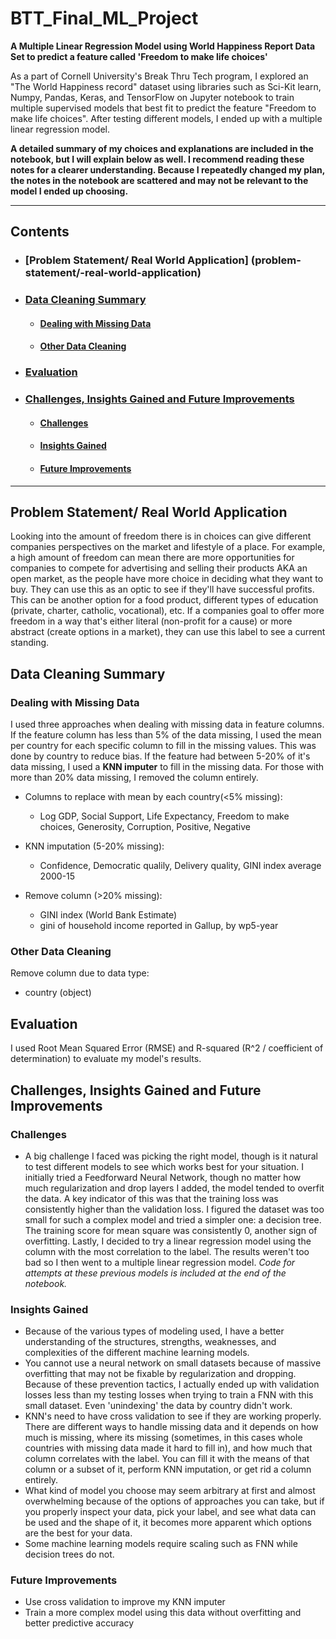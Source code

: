 # BTT_Final_ML_Project
**A Multiple Linear Regression Model using World Happiness Report Data Set to predict a feature called 'Freedom to make life choices'**

As a part of Cornell University's Break Thru Tech program, I explored an "The World Happiness record" dataset using libraries such as Sci-Kit learn, Numpy, Pandas, Keras, and TensorFlow on Jupyter notebook to train multiple supervised models that best fit to predict the feature "Freedom to make life choices". After testing different models, I ended up with a multiple linear regression model. 

**A detailed summary of my choices and explanations are included in the notebook, but I will explain below as well. I recommend reading these notes for a clearer understanding. Because I repeatedly changed my plan, the notes in the notebook are scattered and may not be relevant to the model I ended up choosing.** 

------
## Contents
- ### [Problem Statement/ Real World Application] (problem-statement/-real-world-application)
- ### [Data Cleaning Summary](data-cleaning-summary)
  - #### [Dealing with Missing Data](dealing-with-missing-data)
  - #### [Other Data Cleaning](other-data-cleaning)
- ### [Evaluation](evaluation)
- ### [Challenges, Insights Gained and Future Improvements](challenges,-insights-gained-and-future-improvements)
  - #### [Challenges](challenges)
  - #### [Insights Gained](insights-gained)
  - #### [Future Improvements](future-improvements)
-----
    

## Problem Statement/ Real World Application  
Looking into the amount of freedom there is in choices can give different companies perspectives on the market and lifestyle of a place. For example, a high amount of freedom can mean there are more opportunities for companies to compete for advertising and selling their products AKA an open market, as the people have more choice in deciding what they want to buy. They can use this as an optic to see if they'll have successful profits. This can be another option for a food product, different types of education (private, charter, catholic, vocational), etc. If a companies goal to offer more freedom in a way that's either literal (non-profit for a cause) or more abstract (create options in a market), they can use this label to see a current standing.

## Data Cleaning Summary
### Dealing with Missing Data 
I used three approaches when dealing with missing data in feature columns. If the feature column has less than 5% of the data missing, I used the mean per country for each specific column to fill in the missing values. This was done by country to reduce bias. If the feature had between 5-20% of it's data missing, I used a **KNN imputer** to fill in the missing data. For those with more than 20% data missing, I removed the column entirely.

- Columns to replace with mean by each country(<5% missing):
  - Log GDP, Social Support, Life Expectancy, Freedom to make choices, Generosity, Corruption, Positive, Negative

- KNN imputation (5-20% missing):
  - Confidence, Democratic qualily, Delivery quality, GINI index average 2000-15

- Remove column (>20% missing):
  - GINI index (World Bank Estimate)
  - gini of household income reported in Gallup, by wp5-year
 
### Other Data Cleaning
Remove column due to data type:
- country (object)

## Evaluation 
I used Root Mean Squared Error (RMSE) and R-squared (R^2 / coefficient of determination) to evaluate my model's results. 

## Challenges, Insights Gained and Future Improvements
### Challenges
- A big challenge I faced was picking the right model, though is it natural to test different models to see which works best for your situation. I initially tried a Feedforward Neural Network, though no matter how much regularization and drop layers I added, the model tended to overfit the data. A key indicator of this was that the training loss was consistently higher than the validation loss. I figured the dataset was too small for such a complex model and tried a simpler one: a decision tree. The training score for mean square was consistently 0, another sign of overfitting. Lastly, I decided to try a linear regression model using the column with the most correlation to the label. The results weren't too bad so I then went to a multiple linear regression model. *Code for attempts at these previous models is included at the end of the notebook.* 
  
### Insights Gained
- Because of the various types of modeling used, I have a better understanding of the structures, strengths, weaknesses, and complexities of the different machine learning models.
- You cannot use a neural network on small datasets because of massive overfitting that may not be fixable by regularization and dropping. Because of these prevention tactics, I actually ended up with validation losses less than my testing losses when trying to train a FNN with this small dataset. Even 'unindexing' the data by country didn't work.
- KNN's need to have cross validation to see if they are working properly.
There are different ways to handle missing data and it depends on how much is missing, where its missing (sometimes, in this cases whole countries with missing data made it hard to fill in), and how much that column correlates with the label. You can fill it with the means of that column or a subset of it, perform KNN imputation, or get rid a column entirely.
- What kind of model you choose may seem arbitrary at first and almost overwhelming because of the options of approaches you can take, but if you properly inspect your data, pick your label, and see what data can be used and the shape of it, it becomes more apparent which options are the best for your data.
- Some machine learning models require scaling such as FNN while decision trees do not.

### Future Improvements
- Use cross validation to improve my KNN imputer
- Train a more complex model using this data without overfitting and better predictive accuracy


